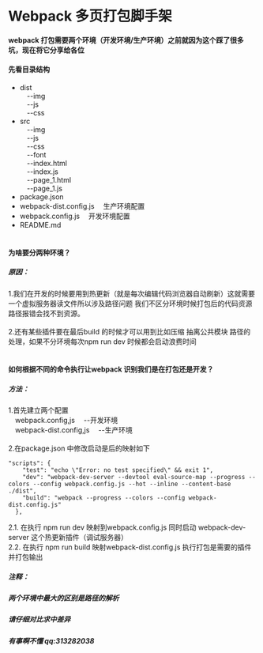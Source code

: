 # Webpack 多页打包脚手架
#### webpack 打包需要两个环境（开发环境/生产环境）之前就因为这个踩了很多坑，现在将它分享给各位
#### 先看目录结构
 
* dist<br/>
&#8194;&#8194;--img<br/>
&#8194;&#8194;--js<br/>
&#8194;&#8194;--css<br/>
* src<br/>
&#8194;&#8194;--img<br/>
&#8194;&#8194;--js<br/>
&#8194;&#8194;--css<br/>
&#8194;&#8194;--font<br/>
&#8194;&#8194;--index.html<br/>
&#8194;&#8194;--index.js<br/>
&#8194;&#8194;--page_1.html<br/>
&#8194;&#8194;--page_1.js<br/>
* package.json<br/>
* webpack-dist.config.js &#8194;&#8194;生产环境配置<br/>
* webpack.config.js &#8194;&#8194;开发环境配置<br/>
* README.md<br/><br/>

#### 为啥要分两种环境？
##### 原因： 
1.我们在开发的时候要用到热更新（就是每次编辑代码浏览器自动刷新）这就需要一个虚拟服务器读文件所以涉及路径问题
我们不区分环境时候打包后的代码资源路径报错会找不到资源。<br/><br/>
2.还有某些插件要在最后build 的时候才可以用到比如压缩 抽离公共模块 路径的处理，如果不分环境每次npm run dev 时候都会启动浪费时间<br/><br/>
#### 如何根据不同的命令执行让webpack 识别我们是在打包还是开发？
##### 方法： 
1.首先建立两个配置 <br/>
&#8194;&#8194;webpack.config,js &#8194;&#8194;--开发环境<br/>
&#8194;&#8194;webpack-dist.config,js &#8194;&#8194;--生产环境<br/><br/>
2.在package.json 中修改启动是后的映射如下
``` javaScirpt
"scripts": {
    "test": "echo \"Error: no test specified\" && exit 1",
    "dev": "webpack-dev-server --devtool eval-source-map --progress --colors --config webpack.config.js --hot --inline --content-base ./dist",
    "build": "webpack --progress --colors --config webpack-dist.config.js"
  },
```
2.1. 在执行 npm run dev 映射到webpack.config.js 同时启动 webpack-dev-server 这个热更新插件（调试服务器）<br/>
2.2. 在执行 npm run build 映射webpack-dist.config.js 执行打包是需要的插件并打包输出<br/>
##### 注释： 
##### 两个环境中最大的区别是路径的解析
##### 请仔细对比求中差异
##### 有事啊不懂 qq:313282038 

